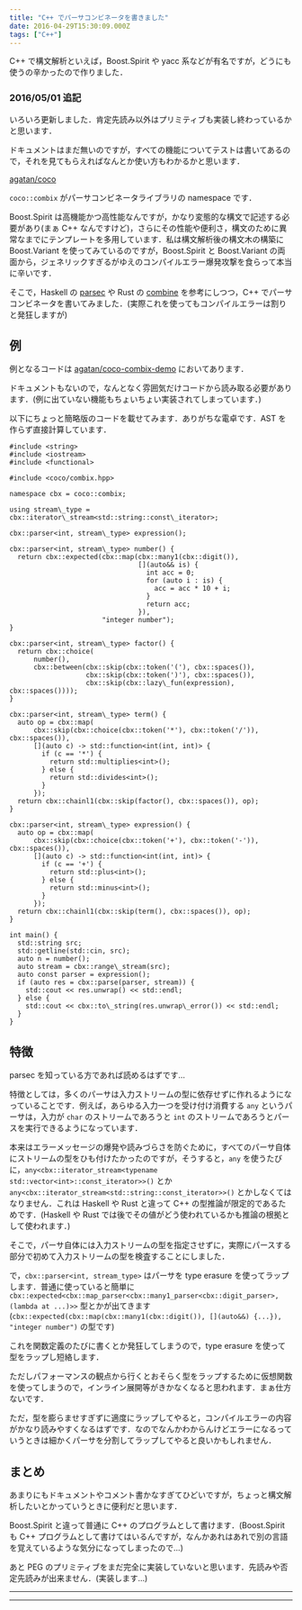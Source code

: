 ```yaml
---
title: "C++ でパーサコンビネータを書きました"
date: 2016-04-29T15:30:09.000Z
tags: ["C++"]
---
```


C++ で構文解析といえば，Boost.Spirit や yacc 系などが有名ですが，どうにも使うの辛かったので作りました．

### 2016/05/01 追記

いろいろ更新しました．肯定先読み以外はプリミティブも実装し終わっているかと思います．

ドキュメントはまだ無いのですが，すべての機能についてテストは書いてあるので，それを見てもらえればなんとか使い方もわかるかと思います．

[agatan/coco](https://github.com/agatan/coco)

`coco::combix` がパーサコンビネータライブラリの namespace です．

Boost.Spirit は高機能かつ高性能なんですが，かなり変態的な構文で記述する必要があり(まぁ C++ なんですけど)，さらにその性能や便利さ，構文のために異常なまでにテンプレートを多用しています．私は構文解析後の構文木の構築に Boost.Variant を使ってみているのですが，Boost.Spirit と Boost.Variant の両面から，ジェネリックすぎるがゆえのコンパイルエラー爆発攻撃を食らって本当に辛いです．

そこで，Haskell の [parsec](https://hackage.haskell.org/package/parsec) や Rust の [combine](https://github.com/Marwes/combine) を参考にしつつ，C++ でパーサコンビネータを書いてみました．(実際これを使ってもコンパイルエラーは割りと発狂しますが)

## 例

例となるコードは [agatan/coco-combix-demo](https://github.com/agatan/coco-combix-demo) においてあります．

ドキュメントもないので，なんとなく雰囲気だけコードから読み取る必要があります．(例に出ていない機能もちょいちょい実装されてしまっています．)

以下にちょっと簡略版のコードを載せてみます．ありがちな電卓です．AST を作らず直接計算しています．

```
#include <string>
#include <iostream>
#include <functional>

#include <coco/combix.hpp>

namespace cbx = coco::combix;

using stream\_type = cbx::iterator\_stream<std::string::const\_iterator>;

cbx::parser<int, stream\_type> expression();

cbx::parser<int, stream\_type> number() {
  return cbx::expected(cbx::map(cbx::many1(cbx::digit()),
                                [](auto&& is) {
                                  int acc = 0;
                                  for (auto i : is) {
                                    acc = acc * 10 + i;
                                  }
                                  return acc;
                                }),
                       "integer number");
}

cbx::parser<int, stream\_type> factor() {
  return cbx::choice(
      number(),
      cbx::between(cbx::skip(cbx::token('('), cbx::spaces()),
                   cbx::skip(cbx::token(')'), cbx::spaces()),
                   cbx::skip(cbx::lazy\_fun(expression), cbx::spaces())));
}

cbx::parser<int, stream\_type> term() {
  auto op = cbx::map(
      cbx::skip(cbx::choice(cbx::token('*'), cbx::token('/')), cbx::spaces()),
      [](auto c) -> std::function<int(int, int)> {
        if (c == '*') {
          return std::multiplies<int>();
        } else {
          return std::divides<int>();
        }
      });
  return cbx::chainl1(cbx::skip(factor(), cbx::spaces()), op);
}

cbx::parser<int, stream\_type> expression() {
  auto op = cbx::map(
      cbx::skip(cbx::choice(cbx::token('+'), cbx::token('-')), cbx::spaces()),
      [](auto c) -> std::function<int(int, int)> {
        if (c == '+') {
          return std::plus<int>();
        } else {
          return std::minus<int>();
        }
      });
  return cbx::chainl1(cbx::skip(term(), cbx::spaces()), op);
}

int main() {
  std::string src;
  std::getline(std::cin, src);
  auto n = number();
  auto stream = cbx::range\_stream(src);
  auto const parser = expression();
  if (auto res = cbx::parse(parser, stream)) {
    std::cout << res.unwrap() << std::endl;
  } else {
    std::cout << cbx::to\_string(res.unwrap\_error()) << std::endl;
  }
}

```

## 特徴

parsec を知っている方であれば読めるはずです...

特徴としては，多くのパーサは入力ストリームの型に依存せずに作れるようになっていることです．例えば，あらゆる入力一つを受け付け消費する `any` というパーサは，入力が `char` のストリームであろうと `int` のストリームであろうとパースを実行できるようになっています．

本来はエラーメッセージの爆発や読みづらさを防ぐために，すべてのパーサ自体にストリームの型をひも付けたかったのですが，そうすると，`any` を使うたびに，`any<cbx::iterator_stream<typename std::vector<int>::const_iterator>>()` とか `any<cbx::iterator_stream<std::string::const_iterator>>()` とかしなくてはなりません．これは Haskell や Rust と違って C++ の型推論が限定的であるためです．(Haskell や Rust では後でその値がどう使われているかも推論の根拠として使われます．)

そこで，パーサ自体には入力ストリームの型を指定させずに，実際にパースする部分で初めて入力ストリームの型を検査することにしました．

で，`cbx::parser<int, stream_type>` はパーサを type erasure を使ってラップします．普通に使っていると簡単に `cbx::expected<cbx::map_parser<cbx::many1_parser<cbx::digit_parser>, (lambda at ...)>>` 型とかが出てきます(`cbx::expected(cbx::map(cbx::many1(cbx::digit()), [](auto&&) {...}), "integer number")` の型です)

これを関数定義のたびに書くとか発狂してしまうので，type erasure を使って型をラップし短絡します．

ただしパフォーマンスの観点から行くとおそらく型をラップするために仮想関数を使ってしまうので，インライン展開等がきかなくなると思われます．まぁ仕方ないです．

ただ，型を膨らませすぎずに適度にラップしてやると，コンパイルエラーの内容がかなり読みやすくなるはずです．なのでなんかわからんけどエラーになるっていうときは細かくパーサを分割してラップしてやると良いかもしれません．

## まとめ

あまりにもドキュメントやコメント書かなすぎてひどいですが，ちょっと構文解析したいとかっていうときに便利だと思います．

Boost.Spirit と違って普通に C++ のプログラムとして書けます．(Boost.Spirit も C++ プログラムとして書けてはいるんですが，なんかあれはあれで別の言語を覚えているような気分になってしまったので...)

あと PEG のプリミティブをまだ完全に実装していないと思います．先読みや否定先読みが出来ません．(実装します…)

---

---
